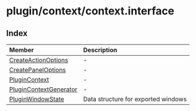 # plugin/context/context.interface

## Index

| Member | Description |
| :------ | :------ |
| [CreateActionOptions](interfaces/CreateActionOptions.md) | - |
| [CreatePanelOptions](interfaces/CreatePanelOptions.md) | - |
| [PluginContext](interfaces/PluginContext.md) | - |
| [PluginContextGenerator](interfaces/PluginContextGenerator.md) | - |
| [PluginWindowState](interfaces/PluginWindowState.md) | Data structure for exported windows |
